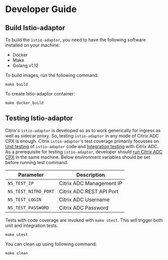 # Developer Guide

## Build Istio-adaptor

To build the `istio-adaptor`, you need to have the following software installed on your machine:
* Docker
* Make
* Golang v1.12

To build images, run the following command:
```
make build
```
To create Istio-adaptor container:
```
make docker_build
```

## Testing Istio-adaptor

Citrix's `istio-adaptor` is developed so as to work generically for ingress as well as sidecar proxy. So, testing `istio-adaptor` in any mode of Citrix ADC CPX is enough. Citrix `istio-adaptor`'s test coverage primarily focusses on [Unit testing](https://en.wikipedia.org/wiki/Unit_testing) of `istio-adaptor` code and [Integration testing](https://en.wikipedia.org/wiki/Integration_testing) with Citrix ADC. 
As a prerequisite for testing `istio-adaptor`, developer should [run Citrix ADC CPX](https://docs.citrix.com/en-us/citrix-adc-cpx/12-1/deploy-using-docker-image-file.html) in the same machine. 
Below environment variables should be set before running test command.

| Parameter                      | Description                   |
|--------------------------------|-------------------------------|
| `NS_TEST_IP`	| Citrix ADC Management IP |
| `NS_TEST_NITRO_PORT` | Citrix ADC REST API Port |
| `NS_TEST_LOGIN` | Citrix ADC Username | 
| `NS_TEST_PASSWORD` | Citrix ADC Password |


Tests with code coverage are invoked with `make utest`. This will trigger both unit and integration tests.

```
make utest
```
You can clean up using following command:
```
make clean
```


